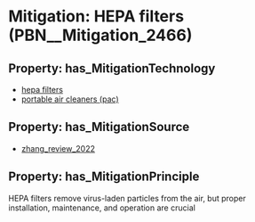 # Mitigation: __HEPA filters__ (PBN__Mitigation_2466)

## Property: has_MitigationTechnology

* [hepa filters](../Technology/PBN__Technology_674)
* [portable air cleaners (pac)](../Technology/PBN__Technology_4509)

## Property: has_MitigationSource

* [zhang_review_2022](../Article/PBN__Article_171)

## Property: has_MitigationPrinciple

HEPA filters remove virus-laden particles from the air, but proper installation, maintenance, and operation are crucial

